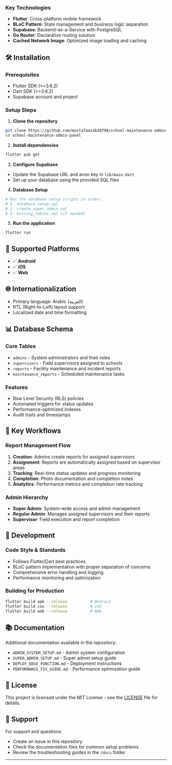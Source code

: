 
### **Key Technologies**
- **Flutter**: Cross-platform mobile framework
- **BLoC Pattern**: State management and business logic separation
- **Supabase**: Backend-as-a-Service with PostgreSQL
- **Go Router**: Declarative routing solution
- **Cached Network Image**: Optimized image loading and caching

## 🛠️ **Installation**

### **Prerequisites**
- Flutter SDK (>=3.6.2)
- Dart SDK (>=3.6.2)
- Supabase account and project

### **Setup Steps**

1. **Clone the repository**
```bash
git clone https://github.com/mostafaazab30798/school-maintenance-admin-panel.git
cd school-maintenance-admin-panel
```

2. **Install dependencies**
```bash
flutter pub get
```

3. **Configure Supabase**
- Update the Supabase URL and anon key in `lib/main.dart`
- Set up your database using the provided SQL files

4. **Database Setup**
```bash
# Run the database setup scripts in order:
# 1. database_setup.sql
# 2. create_super_admin.sql
# 3. missing_tables.sql (if needed)
```

5. **Run the application**
```bash
flutter run
```

## 📱 **Supported Platforms**
- ✅ **Android**
- ✅ **iOS** 
- ✅ **Web**


## 🌐 **Internationalization**
- Primary language: Arabic (العربية)
- RTL (Right-to-Left) layout support
- Localized date and time formatting

## 📊 **Database Schema**

### **Core Tables**
- `admins` - System administrators and their roles
- `supervisors` - Field supervisors assigned to schools
- `reports` - Facility maintenance and incident reports
- `maintenance_reports` - Scheduled maintenance tasks

### **Features**
- Row Level Security (RLS) policies
- Automated triggers for status updates
- Performance-optimized indexes
- Audit trails and timestamps

## 🎯 **Key Workflows**

### **Report Management Flow**
1. **Creation**: Admins create reports for assigned supervisors
2. **Assignment**: Reports are automatically assigned based on supervisor areas
3. **Tracking**: Real-time status updates and progress monitoring
4. **Completion**: Photo documentation and completion notes
5. **Analytics**: Performance metrics and completion rate tracking

### **Admin Hierarchy**
- **Super Admin**: System-wide access and admin management
- **Regular Admin**: Manages assigned supervisors and their reports
- **Supervisor**: Field execution and report completion

## 🔧 **Development**

### **Code Style & Standards**
- Follows Flutter/Dart best practices
- BLoC pattern implementation with proper separation of concerns
- Comprehensive error handling and logging
- Performance monitoring and optimization



### **Building for Production**
```bash
flutter build apk --release          # Android
flutter build ios --release          # iOS
flutter build web --release          # Web
```

## 📚 **Documentation**

Additional documentation available in the repository:
- `ADMIN_SYSTEM_SETUP.md` - Admin system configuration
- `SUPER_ADMIN_SETUP.md` - Super admin setup guide
- `DEPLOY_EDGE_FUNCTION.md` - Deployment instructions
- `PERFORMANCE_FIX_GUIDE.md` - Performance optimization guide



## 📄 **License**

This project is licensed under the MIT License - see the [LICENSE](LICENSE) file for details.

## 💬 **Support**

For support and questions:
- Create an issue in this repository
- Check the documentation files for common setup problems
- Review the troubleshooting guides in the `/docs` folder

---
